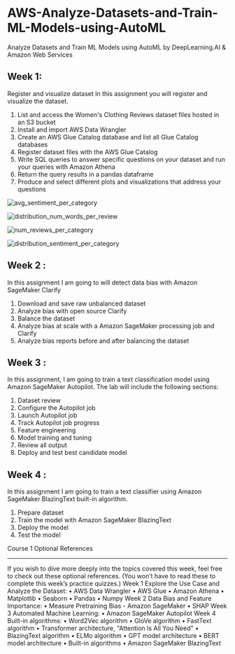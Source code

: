 # AWS-Analyze-Datasets-and-Train-ML-Models-using-AutoML
Analyze Datasets and Train ML Models using AutoML by DeepLearning.AI &amp; Amazon Web Services

## Week 1:
Register and visualize dataset
In this assignment you will register and visualize the dataset.
1.	List and access the Women's Clothing Reviews dataset files hosted in an S3 bucket
2.	Install and import AWS Data Wrangler
3.	Create an AWS Glue Catalog database and list all Glue Catalog databases
4.	Register dataset files with the AWS Glue Catalog
5.	Write SQL queries to answer specific questions on your dataset and run your queries with Amazon Athena
6.	Return the query results in a pandas dataframe
7.	Produce and select different plots and visualizations that address your questions

![avg_sentiment_per_category](https://user-images.githubusercontent.com/22645525/123512685-c5f11080-d680-11eb-9910-bbbb6f94a2dc.png)

![distribution_num_words_per_review](https://user-images.githubusercontent.com/22645525/123512706-e620cf80-d680-11eb-938e-7c0f14e87898.png)

![num_reviews_per_category](https://user-images.githubusercontent.com/22645525/123512714-ecaf4700-d680-11eb-88af-e7416317e0e3.png)

![distribution_sentiment_per_category](https://user-images.githubusercontent.com/22645525/123512719-f173fb00-d680-11eb-8dc8-bbeeb560bea8.png)

## Week 2 :

In this assignment I am going to will detect data bias with Amazon SageMaker Clarify

1.	Download and save raw unbalanced dataset
2.	Analyze bias with open source Clarify
3.	Balance the dataset
4.	Analyze bias at scale with a Amazon SageMaker processing job and Clarify
5.	Analyze bias reports before and after balancing the dataset

## Week 3 :

In this assignment, I am going to train a text classification model using Amazon SageMaker Autopilot. The lab will include the following sections:

1.	Dataset review
2.	Configure the Autopilot job
3.	Launch Autopilot job
4.	Track Autopilot job progress
5.	Feature engineering
6.	Model training and tuning
7.	Review all output
8.	Deploy and test best candidate model


## Week 4 :

In this assignment I am going to train a text classifier using Amazon SageMaker BlazingText built-in algorithm. 

1.	Prepare dataset
2.	Train the model with Amazon SageMaker BlazingText
3.	Deploy the model
4.	Test the model


Course 1 Optional References
________________________________________
If you wish to dive more deeply into the topics covered this week, feel free to check out these optional references. (You won’t have to read these to complete this week’s practice quizzes.)
Week 1 Explore the Use Case and Analyze the Dataset:
•	AWS Data Wrangler
•	AWS Glue 
•	Amazon Athena 
•	Matplotlib 
•	Seaborn 
•	Pandas
•	Numpy 
Week 2 Data Bias and Feature Importance:
•	Measure Pretraining Bias - Amazon SageMaker
•	SHAP
Week 3 Automated Machine Learning:
•	Amazon SageMaker Autopilot
Week 4 Built-in algorithms:
•	Word2Vec algorithm
•	GloVe algorithm 
•	FastText algorithm 
•	Transformer architecture, "Attention Is All You Need" 
•	BlazingText algorithm
•	ELMo algorithm 
•	GPT model architecture 
•	BERT model architecture 
•	Built-in algorithms
•	Amazon SageMaker BlazingText 



